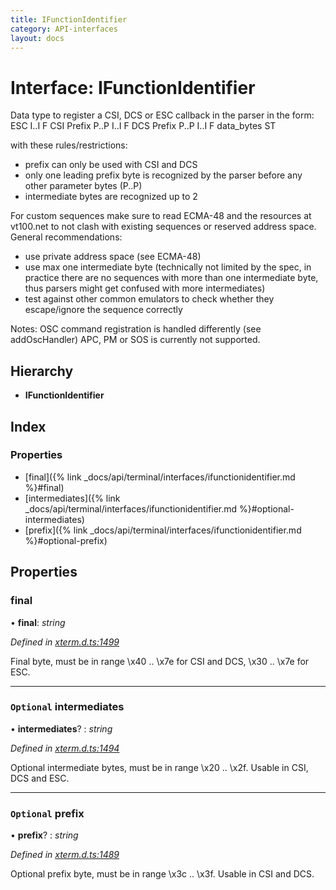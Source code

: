 ```yaml
---
title: IFunctionIdentifier
category: API-interfaces
layout: docs
---
```



# Interface: IFunctionIdentifier

Data type to register a CSI, DCS or ESC callback in the parser
in the form:
   ESC I..I F
   CSI Prefix P..P I..I F
   DCS Prefix P..P I..I F data_bytes ST

with these rules/restrictions:
- prefix can only be used with CSI and DCS
- only one leading prefix byte is recognized by the parser
  before any other parameter bytes (P..P)
- intermediate bytes are recognized up to 2

For custom sequences make sure to read ECMA-48 and the resources at
vt100.net to not clash with existing sequences or reserved address space.
General recommendations:
- use private address space (see ECMA-48)
- use max one intermediate byte (technically not limited by the spec,
  in practice there are no sequences with more than one intermediate byte,
  thus parsers might get confused with more intermediates)
- test against other common emulators to check whether they escape/ignore
  the sequence correctly

Notes: OSC command registration is handled differently (see addOscHandler)
       APC, PM or SOS is currently not supported.

## Hierarchy

* **IFunctionIdentifier**

## Index

### Properties

* [final]({% link _docs/api/terminal/interfaces/ifunctionidentifier.md %}#final)
* [intermediates]({% link _docs/api/terminal/interfaces/ifunctionidentifier.md %}#optional-intermediates)
* [prefix]({% link _docs/api/terminal/interfaces/ifunctionidentifier.md %}#optional-prefix)

## Properties

###  final

• **final**: *string*

*Defined in [xterm.d.ts:1499](https://github.com/xtermjs/xterm.js/blob/4.10.0/typings/xterm.d.ts#L1499)*

Final byte, must be in range \x40 .. \x7e for CSI and DCS,
\x30 .. \x7e for ESC.

___

### `Optional` intermediates

• **intermediates**? : *string*

*Defined in [xterm.d.ts:1494](https://github.com/xtermjs/xterm.js/blob/4.10.0/typings/xterm.d.ts#L1494)*

Optional intermediate bytes, must be in range \x20 .. \x2f.
Usable in CSI, DCS and ESC.

___

### `Optional` prefix

• **prefix**? : *string*

*Defined in [xterm.d.ts:1489](https://github.com/xtermjs/xterm.js/blob/4.10.0/typings/xterm.d.ts#L1489)*

Optional prefix byte, must be in range \x3c .. \x3f.
Usable in CSI and DCS.
